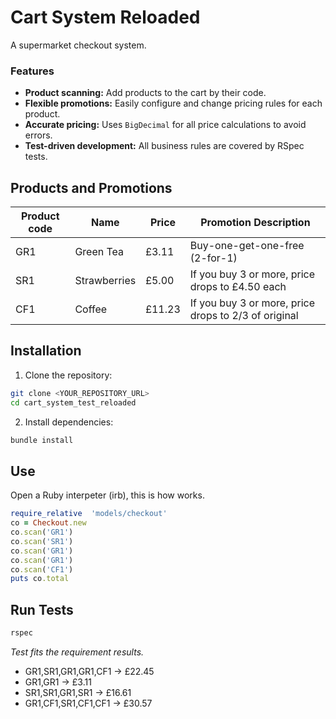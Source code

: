 # Cart System Reloaded
A supermarket checkout system.

### Features
- **Product scanning:** Add products to the cart by their code.
- **Flexible promotions:** Easily configure and change pricing rules for each product.
- **Accurate pricing:** Uses `BigDecimal` for all price calculations to avoid errors.
- **Test-driven development:** All business rules are covered by RSpec tests.

## Products and Promotions

| Product code | Name         | Price  | Promotion Description                                  |
|--------------|--------------|--------|--------------------------------------------------------|
| GR1          | Green Tea    | £3.11  | Buy-one-get-one-free (2-for-1)                        |
| SR1          | Strawberries | £5.00  | If you buy 3 or more, price drops to £4.50 each        |
| CF1          | Coffee       | £11.23 | If you buy 3 or more, price drops to 2/3 of original   |

## Installation
1. Clone the repository:
```bash
git clone <YOUR_REPOSITORY_URL>
cd cart_system_test_reloaded
```
2. Install dependencies:
```bash
bundle install
```
## Use

Open a Ruby interpeter (irb), this is how works.

```ruby
require_relative  'models/checkout'
co = Checkout.new
co.scan('GR1')
co.scan('SR1')
co.scan('GR1')
co.scan('GR1')
co.scan('CF1')
puts co.total 
```

## Run Tests

```bash
rspec
```
*Test fits the requirement results.*

- GR1,SR1,GR1,GR1,CF1 → £22.45
- GR1,GR1 → £3.11
- SR1,SR1,GR1,SR1 → £16.61
- GR1,CF1,SR1,CF1,CF1 → £30.57
